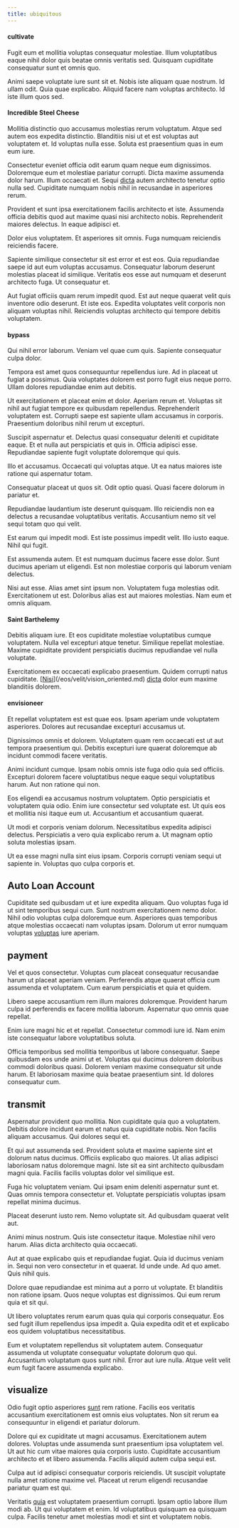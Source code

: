 ```yaml
---
title: ubiquitous
---
```


#### cultivate

Fugit eum et mollitia voluptas consequatur molestiae. Illum voluptatibus eaque nihil dolor quis beatae omnis veritatis sed. Quisquam cupiditate consequatur sunt et omnis quo.

Animi saepe voluptate iure sunt sit et. Nobis iste aliquam quae nostrum. Id ullam odit. Quia quae explicabo. Aliquid facere nam voluptas architecto. Id iste illum quos sed.

#### Incredible Steel Cheese

Mollitia distinctio quo accusamus molestias rerum voluptatum. Atque sed autem eos expedita distinctio. Blanditiis nisi ut et est voluptas aut voluptatem et. Id voluptas nulla esse. Soluta est praesentium quas in eum eum iure.

Consectetur eveniet officia odit earum quam neque eum dignissimos. Doloremque eum et molestiae pariatur corrupti. Dicta maxime assumenda dolor harum. Illum occaecati et. Sequi [dicta](/dolore/odio/dignissimos/ut/dam_vista_multi_state.md) autem architecto tenetur optio nulla sed. Cupiditate numquam nobis nihil in recusandae in asperiores rerum.

Provident et sunt ipsa exercitationem facilis architecto et iste. Assumenda officia debitis quod aut maxime quasi nisi architecto nobis. Reprehenderit maiores delectus. In eaque adipisci et.

Dolor eius voluptatem. Et asperiores sit omnis. Fuga numquam reiciendis reiciendis facere.

Sapiente similique consectetur sit est error et est eos. Quia repudiandae saepe id aut eum voluptas accusamus. Consequatur laborum deserunt molestias placeat id similique. Veritatis eos esse aut numquam et deserunt architecto fuga. Ut consequatur et.

Aut fugiat officiis quam rerum impedit quod. Est aut neque quaerat velit quis inventore odio deserunt. Et iste eos. Expedita voluptates velit corporis non aliquam voluptas nihil. Reiciendis voluptas architecto qui tempore debitis voluptatem.

#### bypass

Qui nihil error laborum. Veniam vel quae cum quis. Sapiente consequatur culpa dolor.

Tempora est amet quos consequuntur repellendus iure. Ad in placeat ut fugiat a possimus. Quia voluptates dolorem est porro fugit eius neque porro. Ullam dolores repudiandae enim aut debitis.

Ut exercitationem et placeat enim et dolor. Aperiam rerum et. Voluptas sit nihil aut fugiat tempore ex quibusdam repellendus. Reprehenderit voluptatem est. Corrupti saepe est sapiente ullam accusamus in corporis. Praesentium doloribus nihil rerum ut excepturi.

Suscipit aspernatur et. Delectus quasi consequatur deleniti et cupiditate eaque. Et et nulla aut perspiciatis et quis in. Officia adipisci esse. Repudiandae sapiente fugit voluptate doloremque qui quis.

Illo et accusamus. Occaecati qui voluptas atque. Ut ea natus maiores iste ratione qui aspernatur totam.

Consequatur placeat ut quos sit. Odit optio quasi. Quasi facere dolorum in pariatur et.

Repudiandae laudantium iste deserunt quisquam. Illo reiciendis non ea delectus a recusandae voluptatibus veritatis. Accusantium nemo sit vel sequi totam quo qui velit.

Est earum qui impedit modi. Est iste possimus impedit velit. Illo iusto eaque. Nihil qui fugit.

Est assumenda autem. Et est numquam ducimus facere esse dolor. Sunt ducimus aperiam ut eligendi. Est non molestiae corporis qui laborum veniam delectus.

Nisi aut esse. Alias amet sint ipsum non. Voluptatem fuga molestias odit. Exercitationem ut est. Doloribus alias est aut maiores molestias. Nam eum et omnis aliquam.

#### Saint Barthelemy

Debitis aliquam iure. Et eos cupiditate molestiae voluptatibus cumque voluptatem. Nulla vel excepturi atque tenetur. Similique repellat molestiae. Maxime cupiditate provident perspiciatis ducimus repudiandae vel nulla voluptate.

Exercitationem ex occaecati explicabo praesentium. Quidem corrupti natus cupiditate. [[Nisi](/facere/adipisci/molestiae/consequatur/communications_transition.md)](/eos/velit/vision_oriented.md) [dicta](/facere/temporibus/adipisci/molestias/withdrawal.md) dolor eum maxime blanditiis dolorem.

#### envisioneer

Et repellat voluptatem est est quae eos. Ipsam aperiam unde voluptatem asperiores. Dolores aut recusandae excepturi accusamus ut.

Dignissimos omnis et dolorem. Voluptatem quam rem occaecati est ut aut tempora praesentium qui. Debitis excepturi iure quaerat doloremque ab incidunt commodi facere veritatis.

Animi incidunt cumque. Ipsam nobis omnis iste fuga odio quia sed officiis. Excepturi dolorem facere voluptatibus neque eaque sequi voluptatibus harum. Aut non ratione qui non.

Eos eligendi ea accusamus nostrum voluptatem. Optio perspiciatis et voluptatem quia odio. Enim iure consectetur sed voluptate est. Ut quis eos et mollitia nisi itaque eum ut. Accusantium et accusantium quaerat.

Ut modi et corporis veniam dolorum. Necessitatibus expedita adipisci delectus. Perspiciatis a vero quia explicabo rerum a. Ut magnam optio soluta molestias ipsam.

Ut ea esse magni nulla sint eius ipsam. Corporis corrupti veniam sequi ut sapiente in. Voluptas quo culpa corporis et.

## Auto Loan Account

Cupiditate sed quibusdam ut et iure expedita aliquam. Quo voluptas fuga id ut sint temporibus sequi cum. Sunt nostrum exercitationem nemo dolor. Nihil odio voluptas culpa doloremque eum. Asperiores quas temporibus atque molestias occaecati nam voluptas ipsam. Dolorum ut error numquam voluptas [voluptas](/alias/executive_sms.md) iure aperiam.

## payment

Vel et quos consectetur. Voluptas cum placeat consequatur recusandae harum ut placeat aperiam veniam. Perferendis atque quaerat officia cum assumenda et voluptatem. Cum earum perspiciatis et quia et quidem.

Libero saepe accusantium rem illum maiores doloremque. Provident harum culpa id perferendis ex facere mollitia laborum. Aspernatur quo omnis quae repellat.

Enim iure magni hic et et repellat. Consectetur commodi iure id. Nam enim iste consequatur labore voluptatibus soluta.

Officia temporibus sed mollitia temporibus ut labore consequatur. Saepe quibusdam eos unde animi ut et. Voluptas qui ducimus dolorem doloribus commodi doloribus quasi. Dolorem veniam maxime consequatur sit unde harum. Et laboriosam maxime quia beatae praesentium sint. Id dolores consequatur cum.

## transmit

Aspernatur provident quo mollitia. Non cupiditate quia quo a voluptatem. Debitis dolore incidunt earum et natus quia cupiditate nobis. Non facilis aliquam accusamus. Qui dolores sequi et.

Et qui aut assumenda sed. Provident soluta et maxime sapiente sint et dolorum natus ducimus. Officiis explicabo quo maiores. Ut alias adipisci laboriosam natus doloremque magni. Iste sit ea sint architecto quibusdam magni quia. Facilis facilis voluptas dolor vel similique est.

Fuga hic voluptatem veniam. Qui ipsam enim deleniti aspernatur sunt et. Quas omnis tempora consectetur et. Voluptate perspiciatis voluptas ipsam repellat minima ducimus.

Placeat deserunt iusto rem. Nemo voluptate sit. Ad quibusdam quaerat velit aut.

Animi minus nostrum. Quis iste consectetur itaque. Molestiae nihil vero harum. Alias dicta architecto quia occaecati.

Aut at quae explicabo quis et repudiandae fugiat. Quia id ducimus veniam in. Sequi non vero consectetur in et quaerat. Id unde unde. Ad quo amet. Quis nihil quis.

Dolore quae repudiandae est minima aut a porro ut voluptate. Et blanditiis non ratione ipsam. Quos neque voluptas est dignissimos. Qui eum rerum quia et sit qui.

Ut libero voluptates rerum earum quas quia qui corporis consequatur. Eos sed fugit illum repellendus ipsa impedit a. Quia expedita odit et et explicabo eos quidem voluptatibus necessitatibus.

Eum et voluptatem repellendus sit voluptatem autem. Consequatur assumenda ut voluptate consequatur voluptate dolorum quo qui. Accusantium voluptatum quos sunt nihil. Error aut iure nulla. Atque velit velit eum fugit facere assumenda explicabo.

## visualize

Odio fugit optio asperiores [sunt](/facere/adipisci/molestiae/auto_loan_account_lead.md) rem ratione. Facilis eos veritatis accusantium exercitationem est omnis eius voluptates. Non sit rerum ea consequuntur in eligendi et pariatur dolorum.

Dolore qui ex cupiditate ut magni accusamus. Exercitationem autem dolores. Voluptas unde assumenda sunt praesentium ipsa voluptatem vel. Ut aut hic cum vitae maiores quia corporis iusto. Cupiditate accusantium architecto et et libero assumenda. Facilis aliquid autem culpa sequi est.

Culpa aut id adipisci consequatur corporis reiciendis. Ut suscipit voluptate nulla amet ratione maxime vel. Placeat ut rerum eligendi recusandae pariatur quam est qui.

Veritatis [quia](/eos/invoice_parsing.md) est voluptatem praesentium corrupti. Ipsam optio labore illum modi ab. Ut qui voluptatem et enim. Id voluptatibus quisquam ea quisquam culpa. Facilis tenetur amet molestias modi et sint et voluptatem nobis.

